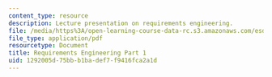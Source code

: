 ```yaml
---
content_type: resource
description: Lecture presentation on requirements engineering.
file: /media/https%3A/open-learning-course-data-rc.s3.amazonaws.com/esd-33-systems-engineering-summer-2010/1292005d75bbb1badef7f9416fca2a1d_MITESD_33SUM10_lec04a.pdf
file_type: application/pdf
resourcetype: Document
title: Requirements Engineering Part 1
uid: 1292005d-75bb-b1ba-def7-f9416fca2a1d
---
```

